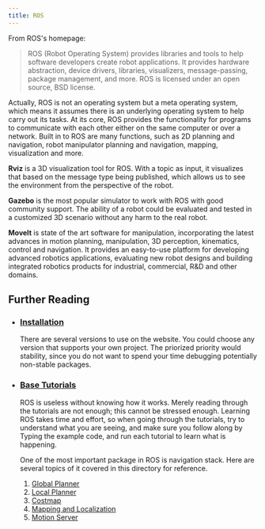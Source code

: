 ```yaml
---
title: ROS
---
```


From ROS's homepage:

> ROS (Robot Operating System) provides libraries and tools to help software developers create robot applications. It provides hardware abstraction, device drivers, libraries, visualizers, message-passing, package management, and more. ROS is licensed under an open source, BSD license.

Actually, ROS is not an operating system but a meta operating system, which means it assumes there is an underlying operating system to help carry out its tasks. At its core, ROS provides the functionality for programs to communicate with each other either on the same computer or over a network. Built in to ROS are many functions, such as 2D planning and navigation, robot manipulator planning and navigation, mapping, visualization and more.

**Rviz** is a 3D visualization tool for ROS. With a topic as input, it visualizes that based on the message type being published, which allows us to see the environment from the perspective of the robot.

**Gazebo** is the most popular simulator to work with ROS with good community support. The ability of a robot could be evaluated and tested in a customized 3D scenario without any harm to the real robot.

**MoveIt** is state of the art software for manipulation, incorporating the latest advances in motion planning, manipulation, 3D perception, kinematics, control and navigation. It provides an easy-to-use platform for developing advanced robotics applications, evaluating new robot designs and building integrated robotics products for industrial, commercial, R&D and other domains.

## Further Reading
- ### [Installation](http://wiki.ros.org/ROS/Installation)
  There are several versions to use on the website. You could choose any version that supports your own project. The priorized priority would stability, since you do not want to spend your time debugging potentially non-stable packages.
- ### [Base Tutorials](http://wiki.ros.org/ROS/Tutorials)
  ROS is useless without knowing how it works. Merely reading through the tutorials are not enough; this cannot be stressed enough. Learning ROS takes time and effort, so when going through the tutorials, try to understand what you are seeing, and make sure you follow along by Typing the example code, and run each tutorial to learn what is happening.
  
  One of the most important package in ROS is navigation stack. Here are several topics of it covered in this directory for reference.
  1. [Global Planner](ros-global-planner)
  2. [Local Planner](ros-local-planner)
  3. [Costmap](ros-cost-maps)
  4. [Mapping and Localization](ros-mapping-localization)
  5. [Motion Server](ros-motion-server-framework)